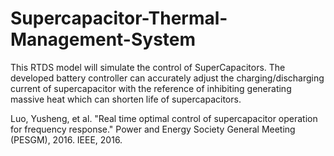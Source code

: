 # Supercapacitor-Thermal-Management-System
This RTDS model will simulate the control of SuperCapacitors. The developed battery controller can accurately adjust the charging/discharging current of supercapacitor with the reference of inhibiting generating massive heat which can shorten life of supercapacitors.

Luo, Yusheng, et al. "Real time optimal control of supercapacitor operation for frequency response." Power and Energy Society General Meeting (PESGM), 2016. IEEE, 2016.
